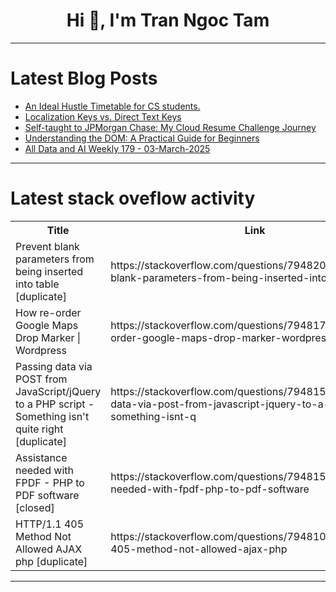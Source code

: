 <h1 align="center">Hi 👋, I'm Tran Ngoc Tam</h1>

---

# Latest Blog Posts 
<!-- BLOG-POST-LIST:START -->
- [An Ideal Hustle Timetable for CS students.](https://dev.to/forloopcodes/an-ideal-hustle-timetable-for-cs-students-4i63)
- [Localization Keys vs. Direct Text Keys](https://dev.to/spyke/localization-keys-vs-direct-text-keys-5i)
- [Self-taught to JPMorgan Chase: My Cloud Resume Challenge Journey](https://dev.to/roddydev/self-taught-to-jpmorgan-chase-my-cloud-resume-challenge-journey-4nda)
- [Understanding the DOM: A Practical Guide for Beginners](https://dev.to/dev_orizon/understanding-the-dom-a-practical-guide-for-beginners-492g)
- [All Data and AI Weekly 179 - 03-March-2025](https://dev.to/timothy_spann_a41a639e47c/all-data-and-ai-weekly-179-03-march-2025-3alj)
<!-- BLOG-POST-LIST:END -->

---

# Latest stack oveflow activity
<table>
  <tr><th>Title</th><th>Link</th></tr>
  <!-- STACKOVERFLOW:START --><tr><td>Prevent blank parameters from being inserted into table [duplicate]</td><td>https://stackoverflow.com/questions/79482020/prevent-blank-parameters-from-being-inserted-into-table</td></tr><tr><td>How re-order Google Maps Drop Marker | Wordpress</td><td>https://stackoverflow.com/questions/79481745/how-re-order-google-maps-drop-marker-wordpress</td></tr><tr><td>Passing data via POST from JavaScript/jQuery to a PHP script - Something isn&#39;t quite right [duplicate]</td><td>https://stackoverflow.com/questions/79481591/passing-data-via-post-from-javascript-jquery-to-a-php-script-something-isnt-q</td></tr><tr><td>Assistance needed with FPDF - PHP to PDF software [closed]</td><td>https://stackoverflow.com/questions/79481505/assistance-needed-with-fpdf-php-to-pdf-software</td></tr><tr><td>HTTP/1.1 405 Method Not Allowed AJAX php [duplicate]</td><td>https://stackoverflow.com/questions/79481079/http-1-1-405-method-not-allowed-ajax-php</td></tr><!-- STACKOVERFLOW:END -->
</table>

---


